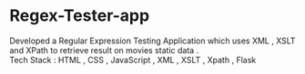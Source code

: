 # Regex-Tester-app

Developed a Regular Expression Testing Application which uses XML , XSLT and XPath to retrieve result on movies static data .
<br>
Tech Stack : HTML , CSS , JavaScript , XML , XSLT , Xpath , Flask 
